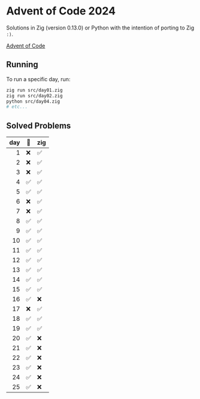 # Advent of Code 2024

Solutions in Zig (version 0.13.0) or Python with the intention of porting to Zig `:)`.

[Advent of Code](https://adventofcode.com/2024)

## Running

To run a specific day, run:

```bash
zig run src/day01.zig
zig run src/day02.zig
python src/day04.zig
# etc...
```

## Solved Problems

|day | 🐍     | zig|
|---:|--------|----|
|1   |   ❌   |  ✅ |
|2   |   ❌   |  ✅ |
|3   |   ❌   |  ✅ |
|4   |   ✅   |  ✅ |
|5   |   ✅   |  ✅ |
|6   |   ❌   |  ✅ |
|7   |   ❌   |  ✅ |
|8   |   ✅   |  ✅ |
|9   |   ✅   |  ✅ |
|10  |   ✅   |  ✅ |
|11  |   ✅   |  ✅ |
|12  |   ✅   |  ✅ |
|13  |   ✅   |  ✅ |
|14  |   ✅   |  ✅ |
|15  |   ✅   |  ✅ |
|16  |   ✅   |  ❌ |
|17  |   ❌   |  ✅ |
|18  |   ✅   |  ✅ |
|19  |   ✅   |  ✅ |
|20  |   ✅   |  ❌ |
|21  |   ✅   |  ❌ |
|22  |   ✅   |  ❌ |
|23  |   ✅   |  ❌ |
|24  |   ✅   |  ❌ |
|25  |   ✅   |  ❌ |

